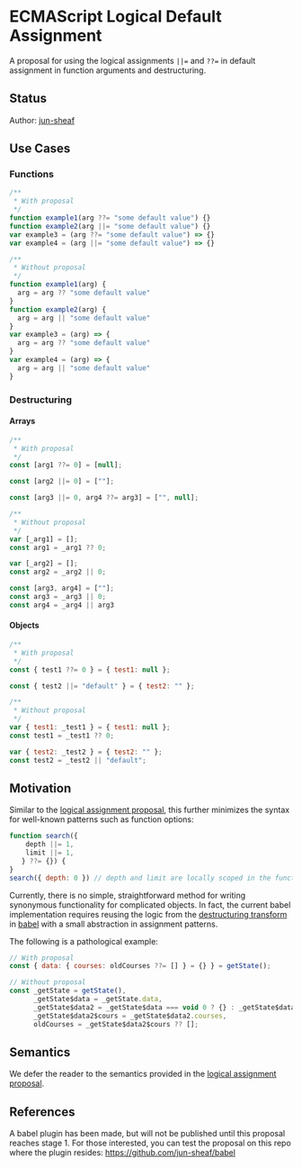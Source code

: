 # ECMAScript Logical Default Assignment

A proposal for using the logical assignments `||=` and `??=` in default assignment in function arguments and destructuring.

## Status

Author: [jun-sheaf](github.com/jun-sheaf)

## Use Cases

### Functions
```js
/**
 * With proposal
 */
function example1(arg ??= "some default value") {}
function example2(arg ||= "some default value") {}
var example3 = (arg ??= "some default value") => {}
var example4 = (arg ||= "some default value") => {}

/**
 * Without proposal
 */
function example1(arg) {
  arg = arg ?? "some default value"
}
function example2(arg) {
  arg = arg || "some default value"
}
var example3 = (arg) => {
  arg = arg ?? "some default value"
}
var example4 = (arg) => {
  arg = arg || "some default value"
}
```

### Destructuring

#### Arrays
```js
/**
 * With proposal
 */
const [arg1 ??= 0] = [null];

const [arg2 ||= 0] = [""];

const [arg3 ||= 0, arg4 ??= arg3] = ["", null];

/**
 * Without proposal
 */
var [_arg1] = [];
const arg1 = _arg1 ?? 0;

var [_arg2] = [];
const arg2 = _arg2 || 0;

const [arg3, arg4] = [""];
const arg3 = _arg3 || 0;
const arg4 = _arg4 || arg3
```

#### Objects
```js
/**
 * With proposal
 */
const { test1 ??= 0 } = { test1: null };

const { test2 ||= "default" } = { test2: "" };

/**
 * Without proposal
 */
var { test1: _test1 } = { test1: null };
const test1 = _test1 ?? 0;

var { test2: _test2 } = { test2: "" };
const test2 = _test2 || "default";
```

## Motivation

Similar to the [logical assignment proposal](https://github.com/tc39/proposal-logical-assignment), this further minimizes the syntax for well-known patterns such as function options:
```js
function search({
    depth ||= 1,
    limit ||= 1,
   } ??= {}) {
}
search({ depth: 0 }) // depth and limit are locally scoped in the function as 1
```
Currently, there is no simple, straightforward method for writing synonymous functionality for complicated objects. In fact, the current babel implementation requires reusing the logic from the [destructuring transform](https://babeljs.io/docs/en/babel-plugin-transform-destructuring) in [babel](https://babeljs.io/) with a small abstraction in assignment patterns.

The following is a pathological example:
```js
// With proposal
const { data: { courses: oldCourses ??= [] } = {} } = getState();

// Without proposal
const _getState = getState(),
      _getState$data = _getState.data,
      _getState$data2 = _getState$data === void 0 ? {} : _getState$data,
      _getState$data2$cours = _getState$data2.courses,
      oldCourses = _getState$data2$cours ?? [];
```

## Semantics

We defer the reader to the semantics provided in the [logical assignment proposal](https://github.com/tc39/proposal-logical-assignment).

## References

A babel plugin has been made, but will not be published until this proposal reaches stage 1. For those interested, you can test the proposal on this repo where the plugin resides: https://github.com/jun-sheaf/babel
